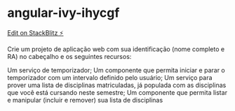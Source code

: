 # angular-ivy-ihycgf

[Edit on StackBlitz ⚡️](https://stackblitz.com/edit/angular-ivy-ihycgf)

Crie um projeto de aplicação web com sua identificação (nome completo e RA) no cabeçalho e os seguintes recursos:

Um serviço de temporizador;
Um componente que permita iniciar e parar o temporizador com um intervalo definido pelo usuário;
Um serviço para prover uma lista de disciplinas matriculadas, já populada com as disciplinas que você está cursando neste semestre;
Um componente que permita listar e manipular (incluir e remover) sua lista de disciplinas
